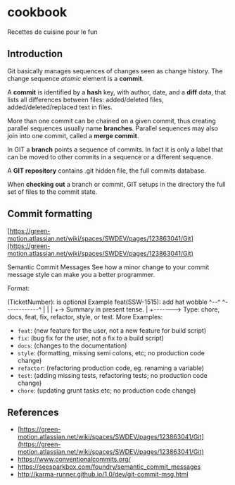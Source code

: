 # cookbook

Recettes de cuisine pour le fun

## Introduction

Git basically manages sequences of changes seen as change history. The change sequence *atomic* element is a **commit**.

A **commit** is identified by a **hash** key, with author, date, and a **diff** data, that lists all differences between files: added/deleted files, added/deleted/replaced text in files.

More than one commit can be chained on a given commit, thus creating parallel sequences usually name **branches**. Parallel sequences may also join into one commit, called a **merge commit**.

In GIT a **branch** points a sequence of commits. In fact it is only a label that can be moved to other commits in a sequence or a different sequence.

A **GIT repository** contains .git hidden file, the full commits database.

When **checking out** a branch or commit, GIT setups in the directory the full set of files to the commit state.


## Commit formatting

[https://green-motion.atlassian.net/wiki/spaces/SWDEV/pages/123863041/Git](https://green-motion.atlassian.net/wiki/spaces/SWDEV/pages/123863041/Git)

Semantic Commit Messages
See how a minor change to your commit message style can make you a better programmer.

Format: 

<type>(TicketNumber): <subject>
<scope> is optional
Example
feat(SSW-1515): add hat wobble
^--^  ^------------^
|     |
|     +-> Summary in present tense.
|
+-------> Type: chore, docs, feat, fix, refactor, style, or test.
More Examples:

- `feat`: (new feature for the user, not a new feature for build script)
- `fix`: (bug fix for the user, not a fix to a build script)
- `docs`: (changes to the documentation)
- `style`: (formatting, missing semi colons, etc; no production code change)
- `refactor`: (refactoring production code, eg. renaming a variable)
- `test`: (adding missing tests, refactoring tests; no production code change)
- `chore`: (updating grunt tasks etc; no production code change)

## References

- [https://green-motion.atlassian.net/wiki/spaces/SWDEV/pages/123863041/Git](https://green-motion.atlassian.net/wiki/spaces/SWDEV/pages/123863041/Git)
- https://www.conventionalcommits.org/
- https://seesparkbox.com/foundry/semantic_commit_messages
- http://karma-runner.github.io/1.0/dev/git-commit-msg.html